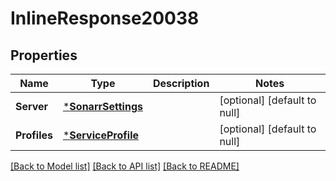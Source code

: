 # InlineResponse20038

## Properties
Name | Type | Description | Notes
------------ | ------------- | ------------- | -------------
**Server** | [***SonarrSettings**](SonarrSettings.md) |  | [optional] [default to null]
**Profiles** | [***ServiceProfile**](ServiceProfile.md) |  | [optional] [default to null]

[[Back to Model list]](../README.md#documentation-for-models) [[Back to API list]](../README.md#documentation-for-api-endpoints) [[Back to README]](../README.md)

